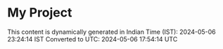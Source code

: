 # My Project

This content is dynamically generated in Indian Time (IST): 2024-05-06 23:24:14 IST
Converted to UTC: 2024-05-06 17:54:14 UTC
